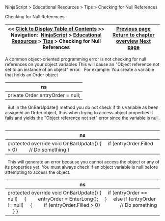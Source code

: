 ﻿
NinjaScript \> Educational Resources \> Tips \> Checking for Null References

Checking for Null References

| \<\< [Click to Display Table of Contents](checking_for_null_references.md) \>\> **Navigation:**     [NinjaScript](ninjascript.md) \> [Educational Resources](educational_resources.md) \> [Tips](tips.md) \> Checking for Null References | [Previous page](adding_indicators_to_strategie.md) [Return to chapter overview](tips.md) [Next page](creating_user_defined_input_pa.md) |
| --- | --- |
A common object\-oriented programming error is not checking for null references on your object variables This will cause an "Object reference not set to an instance of an object" error.
 
For example:
You create a variable that holds an Order object
 

| ns |
| --- |
| private Order entryOrder \= null; |
 
But in the OnBarUpdate() method you do not check if this variable as been assigned an Order object, thus when trying to access object properties it fails and yields the "Object reference not set" error since the variable is null.
 

| ns |
| --- |
| protected override void OnBarUpdate() {      if (entryOrder.Filled \> 0)          // Do something } |
 
This will generate an error because you cannot access the object or any of its properties yet. You must always check if an object variable is null before attempting to access the object.
 

| ns |
| --- |
| protected override void OnBarUpdate() {      if (entryOrder \=\= null)      {          entryOrder \= EnterLong();      }      else if (entryOrder !\= null)      {          if (entryOrder.Filled \> 0)                // Do something      } } |
